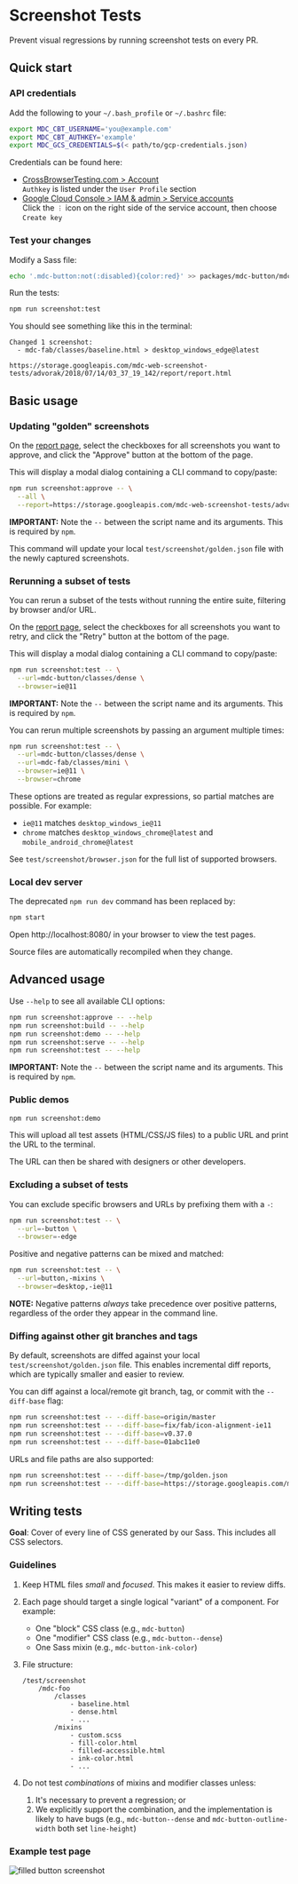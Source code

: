 # Screenshot Tests

Prevent visual regressions by running screenshot tests on every PR.

## Quick start

### API credentials

Add the following to your `~/.bash_profile` or `~/.bashrc` file:

```bash
export MDC_CBT_USERNAME='you@example.com'
export MDC_CBT_AUTHKEY='example'
export MDC_GCS_CREDENTIALS=$(< path/to/gcp-credentials.json)
```

Credentials can be found here:

* [CrossBrowserTesting.com > Account](https://crossbrowsertesting.com/account) \
    `Authkey` is listed under the `User Profile` section
* [Google Cloud Console > IAM & admin > Service accounts](https://console.cloud.google.com/iam-admin/serviceaccounts?project=material-components-web) \
    Click the `︙` icon on the right side of the service account, then choose `Create key` 

### Test your changes

Modify a Sass file:

```bash
echo '.mdc-button:not(:disabled){color:red}' >> packages/mdc-button/mdc-button.scss
```
 
Run the tests:

```bash
npm run screenshot:test
```

You should see something like this in the terminal:

```
Changed 1 screenshot:
  - mdc-fab/classes/baseline.html > desktop_windows_edge@latest

https://storage.googleapis.com/mdc-web-screenshot-tests/advorak/2018/07/14/03_37_19_142/report/report.html
```

## Basic usage

### Updating "golden" screenshots

On the
[report page](https://storage.googleapis.com/mdc-web-screenshot-tests/advorak/2018/07/14/03_37_19_142/report/report.html),
select the checkboxes for all screenshots you want to approve, and click the "Approve" button at the bottom of the page.

This will display a modal dialog containing a CLI command to copy/paste:

```bash
npm run screenshot:approve -- \
  --all \
  --report=https://storage.googleapis.com/mdc-web-screenshot-tests/advorak/2018/07/14/03_37_19_142/report/report.json
```

**IMPORTANT:** Note the `--` between the script name and its arguments. This is required by `npm`.

This command will update your local `test/screenshot/golden.json` file with the newly captured screenshots.

### Rerunning a subset of tests

You can rerun a subset of the tests without running the entire suite, filtering by browser and/or URL.

On the
[report page](https://storage.googleapis.com/mdc-web-screenshot-tests/advorak/2018/07/14/03_37_19_142/report/report.html),
select the checkboxes for all screenshots you want to retry, and click the "Retry" button at the bottom of the page.

This will display a modal dialog containing a CLI command to copy/paste:

```bash
npm run screenshot:test -- \
  --url=mdc-button/classes/dense \
  --browser=ie@11
```

**IMPORTANT:** Note the `--` between the script name and its arguments. This is required by `npm`.

You can rerun multiple screenshots by passing an argument multiple times:

```bash
npm run screenshot:test -- \
  --url=mdc-button/classes/dense \
  --url=mdc-fab/classes/mini \
  --browser=ie@11 \
  --browser=chrome
```

These options are treated as regular expressions, so partial matches are possible. For example:

* `ie@11` matches `desktop_windows_ie@11`
* `chrome` matches `desktop_windows_chrome@latest` and `mobile_android_chrome@latest`

See `test/screenshot/browser.json` for the full list of supported browsers.

### Local dev server

The deprecated `npm run dev` command has been replaced by:

```bash
npm start
```

Open http://localhost:8080/ in your browser to view the test pages.

Source files are automatically recompiled when they change.

## Advanced usage

Use `--help` to see all available CLI options:

```bash
npm run screenshot:approve -- --help
npm run screenshot:build -- --help
npm run screenshot:demo -- --help
npm run screenshot:serve -- --help
npm run screenshot:test -- --help
```

**IMPORTANT:** Note the `--` between the script name and its arguments. This is required by `npm`.

### Public demos

```bash
npm run screenshot:demo
```

This will upload all test assets (HTML/CSS/JS files) to a public URL and print the URL to the terminal.

The URL can then be shared with designers or other developers.

### Excluding a subset of tests

You can exclude specific browsers and URLs by prefixing them with a `-`:

```bash
npm run screenshot:test -- \
  --url=-button \
  --browser=-edge
```

Positive and negative patterns can be mixed and matched:

```bash
npm run screenshot:test -- \
  --url=button,-mixins \
  --browser=desktop,-ie@11
```

**NOTE:** Negative patterns _always_ take precedence over positive patterns, regardless of the order they appear in the
command line.

### Diffing against other git branches and tags

By default, screenshots are diffed against your local `test/screenshot/golden.json` file.
This enables incremental diff reports, which are typically smaller and easier to review.

You can diff against a local/remote git branch, tag, or commit with the `--diff-base` flag:

```bash
npm run screenshot:test -- --diff-base=origin/master
npm run screenshot:test -- --diff-base=fix/fab/icon-alignment-ie11
npm run screenshot:test -- --diff-base=v0.37.0
npm run screenshot:test -- --diff-base=01abc11e0
```

URLs and file paths are also supported:

```bash
npm run screenshot:test -- --diff-base=/tmp/golden.json
npm run screenshot:test -- --diff-base=https://storage.googleapis.com/mdc-web-screenshot-tests/advorak/2018/07/12/05_07_59_278/golden.json
```

## Writing tests

**Goal**: Cover of every line of CSS generated by our Sass. This includes all CSS selectors.

### Guidelines

1.  Keep HTML files _small_ and _focused_. This makes it easier to review diffs.

2.  Each page should target a single logical "variant" of a component. For example:
    - One "block" CSS class (e.g., `mdc-button`)
    - One "modifier" CSS class (e.g., `mdc-button--dense`)
    - One Sass mixin (e.g., `mdc-button-ink-color`)

3.  File structure:

        /test/screenshot
            /mdc-foo
                /classes
                    - baseline.html
                    - dense.html
                    - ...
                /mixins
                    - custom.scss
                    - fill-color.html
                    - filled-accessible.html
                    - ink-color.html
                    - ...

4.  Do not test _combinations_ of mixins and modifier classes unless:
    1. It's necessary to prevent a regression; or
    2. We explicitly support the combination, and the implementation is likely to have bugs (e.g., `mdc-button--dense` and `mdc-button-outline-width` both set `line-height`)

### Example test page

![filled button screenshot](https://user-images.githubusercontent.com/409245/40395978-7f3e0476-5ddf-11e8-9262-eb0dfacb05e5.png)
